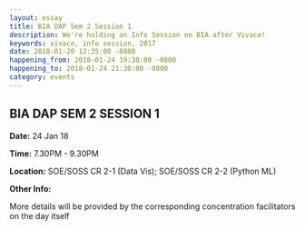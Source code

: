 ```yaml
---
layout: essay
title: BIA DAP Sem 2 Session 1
description: We're holding an Info Session on BIA after Vivace!
keywords: vivace, info session, 2017
date: 2018-01-20 12:35:00 -0800
happening_from: 2018-01-24 19:30:00 -0800
happening_to: 2018-01-24 21:30:00 -0800
category: events
---
```


## BIA DAP SEM 2 SESSION 1

**Date:** 24 Jan 18

**Time:** 7.30PM - 9.30PM

**Location:** SOE/SOSS CR 2-1 (Data Vis); SOE/SOSS CR 2-2 (Python ML)

**Other Info:**
<br>

More details will be provided by the corresponding concentration facilitators on the day itself